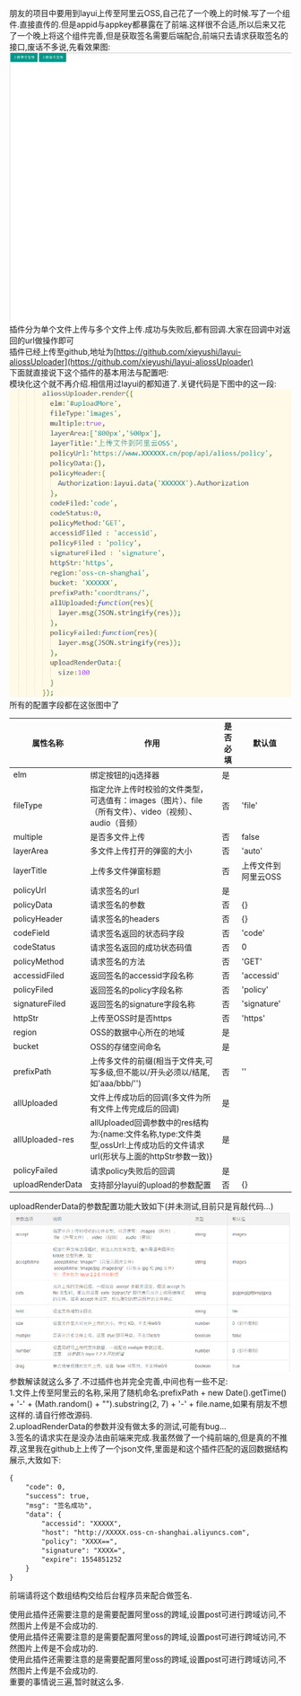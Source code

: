 朋友的项目中要用到layui上传至阿里云OSS,自己花了一个晚上的时候.写了一个组件.直接直传的.但是appid与appkey都暴露在了前端.这样很不合适,所以后来又花了一个晚上将这个组件完善,但是获取签名需要后端配合,前端只去请求获取签名的接口,<!--more-->废话不多说,先看效果图:  
![image](https://raw.githubusercontent.com/xieyushi/blog/master/blogimg/bloggif7.gif)
插件分为单个文件上传与多个文件上传.成功与失败后,都有回调.大家在回调中对返回的url做操作即可  
插件已经上传至github,地址为[https://github.com/xieyushi/layui-aliossUploader](https://github.com/xieyushi/layui-aliossUploader)  
下面就直接说下这个插件的基本用法与配置吧:  
模块化这个就不再介绍.相信用过layui的都知道了.关键代码是下图中的这一段:  
![image](https://raw.githubusercontent.com/xieyushi/blog/master/blogimg/blogimg43.png)  
所有的配置字段都在这张图中了  

属性名称 | 作用 | 是否必填 | 默认值
---|---|---|---
elm | 绑定按钮的jq选择器 | 是 | 
fileType | 指定允许上传时校验的文件类型，可选值有：images（图片）、file（所有文件）、video（视频）、audio（音频） | 否 | 'file'
multiple | 是否多文件上传 | 否 | false
layerArea | 多文件上传打开的弹窗的大小 | 否 | 'auto'
layerTitle | 上传多文件弹窗标题 | 否 | 上传文件到阿里云OSS
policyUrl | 请求签名的url | 是 | 
policyData | 请求签名的参数 | 否 | {}
policyHeader | 请求签名的headers | 否 | {}
codeField | 请求签名返回的状态码字段 | 否 | 'code'
codeStatus | 请求签名返回的成功状态码值 | 否 | 0
policyMethod | 请求签名的方法 | 否 | 'GET'
accessidFiled | 返回签名的accessid字段名称 | 否 | 'accessid'
policyFiled | 返回签名的policy字段名称 | 否 | 'policy'
signatureFiled | 返回签名的signature字段名称 | 否 | 'signature'
httpStr | 上传至OSS时是否https | 否 | 'https'
region | OSS的数据中心所在的地域 | 是 | 
bucket | OSS的存储空间命名 | 是 | 
prefixPath | 上传多文件的前缀(相当于文件夹,可写多级,但不能以/开头必须以/结尾,如'aaa/bbb/'') | 否 | ''
allUploaded | 文件上传成功后的回调(多文件为所有文件上传完成后的回调) | 是 | 
allUploaded-res | allUploaded回调参数中的res结构为:{name:文件名称,type:文件类型,ossUrl:上传成功后的文件请求url(形状与上面的httpStr参数一致)} | 是 | 
policyFailed | 请求policy失败后的回调 | 是 | 
uploadRenderData | 支持部分layui的upload的参数配置 | 否 | {}
uploadRenderData的参数配置功能大致如下(并未测试,目前只是肓敲代码...)  
![image](https://raw.githubusercontent.com/xieyushi/blog/master/blogimg/blogimg44.png)  
参数解读就这么多了.不过插件也并完全完善,中间也有一些不足:  
1.文件上传至阿里云的名称,采用了随机命名:prefixPath + new Date().getTime() + '-' + (Math.random() + "").substring(2, 7) + '-' + file.name,如果有朋友不想这样的.请自行修改源码.  
2.uploadRenderData的参数并没有做太多的测试,可能有bug...  
3.签名的请求实在是没办法由前端来完成.我虽然做了一个纯前端的,但是真的不推荐,这里我在github上上传了一个json文件,里面是和这个插件匹配的返回数据结构展示,大致如下:  

```
{
	"code": 0,
	"success": true,
	"msg": "签名成功",
	"data": {
		"accessid": "XXXXX",
		"host": "http://XXXXX.oss-cn-shanghai.aliyuncs.com",
		"policy": "XXXX==",
		"signature": "XXXX=",
		"expire": 1554851252
	}
}
```
前端请将这个数组结构交给后台程序员来配合做签名.

  
使用此插件还需要注意的是需要配置阿里oss的跨域,设置post可进行跨域访问,不然图片上传是不会成功的.  
使用此插件还需要注意的是需要配置阿里oss的跨域,设置post可进行跨域访问,不然图片上传是不会成功的.  
使用此插件还需要注意的是需要配置阿里oss的跨域,设置post可进行跨域访问,不然图片上传是不会成功的.  
重要的事情说三遍,暂时就这么多.
  